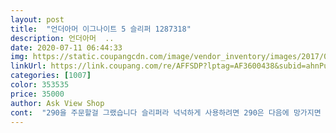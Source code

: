 ```yaml
---
layout: post 
title:  "언더아머 이그나이트 5 슬리퍼 1287318" 
description: 언더아머  ..
date: 2020-07-11 06:44:33 
img: https://static.coupangcdn.com/image/vendor_inventory/images/2017/06/09/18/5/346837e0-c518-4a43-81d8-7dc7809de6a3.jpg 
linkUrl: https://link.coupang.com/re/AFFSDP?lptag=AF3600438&subid=ahnPublicAsk&pageKey=19940838&itemId=79301949&vendorItemId=70990218287&traceid=V0-113-2d98a63da1050257 
categories: [1007] 
color: 353535 
price: 35000 
author: Ask View Shop 
cont:  "290을 주문할걸 그랬습니다 슬리퍼라 넉넉하게 사용하려면 290은 다음에 망가지면 구매해야겠어요<br/>다시 말씀 드리지만 슬리퍼를 넉넉하게 사용하고싶은분들은 꼭 한사이즈 높은걸 주문하세요!<br/>마감도잘되어있고미끄러운것은찍찍이로조절하면됄듯<br/>무엇보다 진짜 푹신푹신합니다<br/>상품은 7일 주문했는데 화요일 도착이였지만 토요일 오후에 도착하였고 배송이 빠르게 와서 정말 좋았습니다<br/>슬리퍼 3만원정도라 부담일수 있겠지만 디자인도 깔끔하고 화이트라 훨씬더 예쁜거같아요<br/>신다가 찍찍이 풀려서 발이 앞으로 나오면서 양말에 구멍났어요ㅋㅋㅋ 쿠션 부분 넘 미끄러움<br/>제품을 받았을때 저는 신발이 270275인데 280주문했습니다<br/>처음 구매하시는분은 예를 들어 신발이 260이면 270 주문하시는게 넉넉하게 사용하실수있을거같아요<br/>처음엔 작았는데 찍찍이? 높이 조절할수있는거 조절해서 다시 착용하니 잘 맞더라구요<br/>폭신 폭신 합니다 미끄럽진 않구요<br/>" 
---
```

